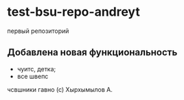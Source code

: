 # test-bsu-repo-andreyt
первый репозиторий

## Добавлена новая функциональность

- чуитс, детка; 
- все швепс

чсвшники гавно (с) Хырхымылов А.